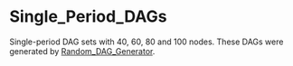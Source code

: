 # Single_Period_DAGs
Single-period DAG sets with 40, 60, 80 and 100 nodes.
These DAGs were generated by [Random_DAG_Generator](https://github.com/atsushi421/Random_DAG_Generator.git).
